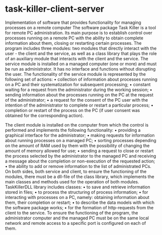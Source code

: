 # task-killer-client-server
Implementation of software that provides functionality for managing processes on a remote computer
The software package Task Killer is a tool for remote PC administration. Its main purpose is to establish control over processes running on a remote PC with the ability to obtain complete information about them, closing or restarting certain processes.
The program includes three modules: two modules that directly interact with the user - the client and the service, as well as a class library that plays the role of an auxiliary module that interacts with the client and the service.
The service module is installed on a managed computer (one or more) and must be run as administrator. It has no interface and functions without disrupting the user. The functionality of the service module is represented by the following set of actions:
• collection of information about processes running on a PC and their systematization for subsequent processing;
• constant waiting for a request from the administrator during the working session;
• sending information about the processes running on the PC at the request of the administrator;
• a request for the consent of the PC user with the intention of the administrator to complete or restart a particular process;
• completion or restart of the process on the PC (if user consent was obtained for the corresponding action).

The client module is installed on the computer from which the control is performed and implements the following functionality:
• providing a graphical interface for the administrator;
• making requests for information about running processes on a managed PC;
• sorting processes depending on the amount of RAM used by them with the possibility of changing the amount of memory allowed for use;
• sending a request to close or restart the process selected by the administrator to the managed PC and receiving a message about the completion or non-execution of the requested action;
• the ability to add or remove information to the list of administrated PCs.
On both sides, both service and client, to ensure the functioning of the modules, there must be a dll-file of the class library, which implements the main classes and methods used for the operation of both modules. TaskKillerDLL library includes classes:
• to save and retrieve information stored in files;
• to process the structuring of process information;
• for interacting with processes on a PC, namely: obtaining information about them, their completion or restart;
• to describe the data models with which the software package works;
• for the formation of http-requests from the client to the service.
To ensure the functioning of the program, the administrator computer and the managed PC must be on the same local network and remote access to a specific port is configured on each of them.
